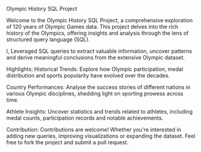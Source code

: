 Olympic History SQL Project

Welcome to the Olympic History SQL Project, a comprehensive exploration of 120 years of Olympic Games data. This project delves into the rich history of the Olympics, offering insights and analysis through the lens of structured query language (SQL).

I, Leveraged SQL queries to extract valuable information, uncover patterns and derive meaningful conclusions from the extensive Olympic dataset.

Highlights:
Historical Trends: Explore how Olympic participation, medal distribution and sports popularity have evolved over the decades.

Country Performances: Analyse the success stories of different nations in various Olympic disciplines, shedding light on sporting prowess across time.

Athlete Insights: Uncover statistics and trends related to athletes, including medal counts, participation records and notable achievements.

Contribution:
Contributions are welcome! Whether you're interested in adding new queries, improving visualizations or expanding the dataset. Feel free to fork the project and submit a pull request.
